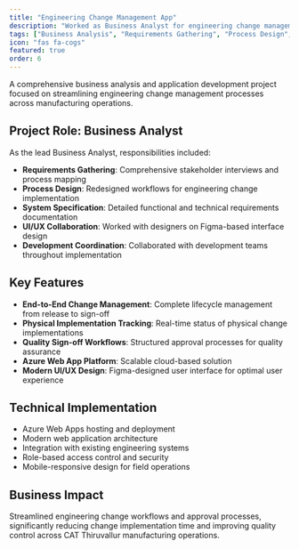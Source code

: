 ```yaml
---
title: "Engineering Change Management App"
description: "Worked as Business Analyst for engineering change management system managing the physical implementation of engineering changes from the stage of release to final quality sign-off. Collaborated with development teams for Azure Web App implementation with Figma-designed UI/UX."
tags: ["Business Analysis", "Requirements Gathering", "Process Design", "Azure Web Apps", "Figma Design"]
icon: "fas fa-cogs"
featured: true
order: 6
---
```


A comprehensive business analysis and application development project focused on streamlining engineering change management processes across manufacturing operations.

## Project Role: Business Analyst

As the lead Business Analyst, responsibilities included:

- **Requirements Gathering**: Comprehensive stakeholder interviews and process mapping
- **Process Design**: Redesigned workflows for engineering change implementation
- **System Specification**: Detailed functional and technical requirements documentation
- **UI/UX Collaboration**: Worked with designers on Figma-based interface design
- **Development Coordination**: Collaborated with development teams throughout implementation

## Key Features

- **End-to-End Change Management**: Complete lifecycle management from release to sign-off
- **Physical Implementation Tracking**: Real-time status of physical change implementations
- **Quality Sign-off Workflows**: Structured approval processes for quality assurance
- **Azure Web App Platform**: Scalable cloud-based solution
- **Modern UI/UX Design**: Figma-designed user interface for optimal user experience

## Technical Implementation

- Azure Web Apps hosting and deployment
- Modern web application architecture
- Integration with existing engineering systems
- Role-based access control and security
- Mobile-responsive design for field operations

## Business Impact

Streamlined engineering change workflows and approval processes, significantly reducing change implementation time and improving quality control across CAT Thiruvallur manufacturing operations.
